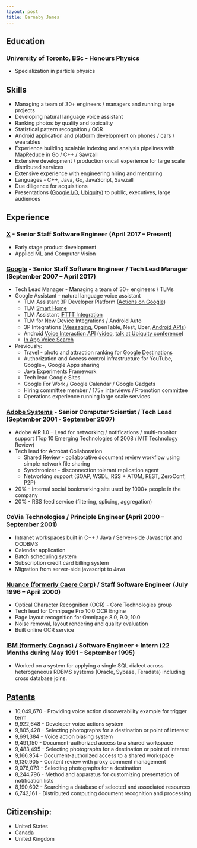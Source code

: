 ```yaml
---
layout: post
title: Barnaby James
---
```


## Education

### University of Toronto, BSc - Honours Physics
* Specialization in particle physics


## Skills
* Managing a team of 30+ engineers / managers and running large projects
* Developing natural language voice assistant
* Ranking photos by quality and topicality
* Statistical pattern recognition / OCR
* Android application and platform development on phones / cars / wearables
* Experience building scalable indexing and analysis pipelines with MapReduce in Go / C++ / Sawzall
* Extensive development / production oncall experience for large scale distributed services
* Extensive experience with engineering hiring and mentoring
* Languages - C++, Java, Go, JavaScript, Sawzall
* Due diligence for acquisitions
* Presentations ([Google I/O](https://www.youtube.com/watch?v=OW1A4XFRuyc), [Ubiquity](https://www.youtube.com/watch?v=mgudsc-Z468)) to public, executives, large audiences


## Experience

### [X](https://x.company/) - Senior Staff Software Engineer (April 2017 – Present)
* Early stage product development
* Applied ML and Computer Vision

### [Google](https://www.google.com) - Senior Staff Software Engineer / Tech Lead Manager (September 2007 – April 2017)

* Tech Lead Manager - Managing a team of 30+ engineers / TLMs
* Google Assistant - natural language voice assistant
    * TLM Assistant 3P Developer Platform ([Actions on Google](https://developers.google.com/actions/))
    * TLM [Smart Home](https://madeby.google.com/home/features/#?filters=entertainment,answers,manage,plan,fun,home&feature=control-your-home9) 
    * TLM Assistant [IFTTT Integration](https://ifttt.com/google_assistant)
    * TLM for New Device Integrations / Android Auto
    * 3P Integrations ([Messaging](https://www.engadget.com/2015/07/28/android-voice-commands-for-messaging-apps/), OpenTable, Nest, Uber, [Android APIs](https://developers.google.com/voice-actions/system/))
    * Android [Voice Interaction API](https://developers.google.com/voice-actions/interaction/) ([video](https://www.youtube.com/watch?v=OW1A4XFRuyc), [talk at Ubiquity conference](https://www.youtube.com/watch?v=mgudsc-Z468))
    * [In App Voice Search](http://android-developers.blogspot.com/2014/10/the-fastest-route-between-voice-search.html)
* Previously:
    * Travel - photo and attraction ranking for [Google Destinations](https://www.google.com/destination/compare?q=usa+destinations&espv=2&biw=1436&bih=803&site=search&output=search&dest_mid=/m/09c7w0&sa=X&ved=0ahUKEwj8oeah59HPAhUW12MKHXXeB7YQ6tEBCCsoBTAA)
    * Authorization and Access control infrastructure for YouTube, Google+, Google Apps sharing
    * Java Experiments Framework
    * Tech lead Google Sites
    * Google For Work / Google Calendar / Google Gadgets
    * Hiring committee member / 175+ interviews / Promotion committee
    * Operations experience running large scale services

### [Adobe Systems](http://www.adobe.com) - Senior Computer Scientist / Tech Lead (September 2001 - September 2007)

* Adobe AIR 1.0 - Lead for networking / notifications / multi-monitor support (Top 10 Emerging Technologies of 2008 / MIT Technology Review)
* Tech lead for Acrobat Collaboration
  * Shared Review - collaborative document review workflow using simple network file sharing
  * Synchronizer - disconnection tolerant replication agent
  * Networking support (SOAP, WSDL, RSS + ATOM, REST, ZeroConf, P2P)
* 20% - Internal social bookmarking site used by 1000+ people in the company
* 20% - RSS feed service (filtering, splicing, aggregation)

### CoVia Technologies / Principle Engineer (April 2000 – September 2001)

* Intranet workspaces built in C++ / Java / Server-side Javascript and OODBMS
* Calendar application
* Batch scheduling system
* Subscription credit card billing system
* Migration from server-side javascript to Java

### [Nuance (formerly Caere Corp)](https://www.nuance.com/print-capture-and-pdf-solutions/optical-character-recognition/omnipage.html) / Staff Software Engineer (July 1996 – April 2000)

* Optical Character Recognition (OCR) - Core Technologies group
* Tech lead for Omnipage Pro 10.0 OCR Engine
* Page layout recognition for Omnipage 8.0, 9.0, 10.0
* Noise removal, layout rendering and quality evaluation
* Built online OCR service

### [IBM (formerly Cognos)](https://www.ibm.com/products/cognos-analytics) / Software Engineer + Intern (22 Months during May 1991 – September 1995)

* Worked on a system for applying a single SQL dialect across heterogeneous RDBMS systems (Oracle, Sybase, Teradata) including cross database joins.

## [Patents](http://patft.uspto.gov/netacgi/nph-Parser?Sect1=PTO2&Sect2=HITOFF&p=1&u=%2Fnetahtml%2FPTO%2Fsearch-bool.html&r=0&f=S&l=50&TERM1=james-barnaby&FIELD1=INNM&co1=OR&TERM2=james-barnaby-john&FIELD2=INNM&d=PTXT)

* 10,049,670 - Providing voice action discoverability example for trigger term
* 9,922,648	- Developer voice actions system
* 9,805,428	- Selecting photographs for a destination or point of interest
* 9,691,384	- Voice action biasing system
* 9,491,150	- Document-authorized access to a shared workspace
* 9,483,495	- Selecting photographs for a destination or point of interest
* 9,166,954	- Document-authorized access to a shared workspace
* 9,130,905	- Content review with proxy comment management
* 9,076,079	- Selecting photographs for a destination
* 8,244,796	- Method and apparatus for customizing presentation of notification lists
* 8,190,602	- Searching a database of selected and associated resources
* 6,742,161	- Distributed computing document recognition and processing

## Citizenship:
* United States
* Canada
* United Kingdom

